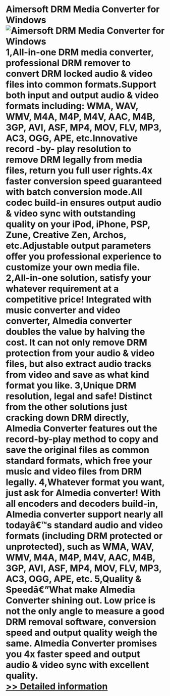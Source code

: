 # Aimersoft DRM Media Converter for Windows<br />![Aimersoft DRM Media Converter for Windows](https://mycommerce.akamaized.net/api/pimages/P300952600/BIG/300952600.PNG)<br />1,All-in-one DRM media converter, professional DRM remover to convert DRM locked audio & video files into common formats.Support both input and output audio & video formats including: WMA, WAV, WMV, M4A, M4P, M4V, AAC, M4B, 3GP, AVI, ASF, MP4, MOV, FLV, MP3, AC3, OGG, APE, etc.Innovative record -by- play resolution to remove DRM legally from media files, return you full user rights.4x faster conversion speed guaranteed with batch conversion mode.All codec build-in ensures output audio & video sync with outstanding quality on your iPod, iPhone, PSP, Zune, Creative Zen, Archos, etc.Adjustable output parameters offer you professional experience to customize your own media file. 2,All-in-one solution, satisfy your whatever requirement at a competitive price! Integrated with music converter and video converter, Almedia converter doubles the value by halving the cost. It can not only remove DRM protection from your audio & video files, but also extract audio tracks from video and save as what kind format you like. 3,Unique DRM resolution, legal and safe! Distinct from the other solutions just cracking down DRM directly, Almedia Converter features out the record-by-play method to copy and save the original files as common standard formats, which free your music and video files from DRM legally. 4,Whatever format you want, just ask for Almedia converter! With all encoders and decoders build-in, Almedia converter support nearly all todayâ€™s standard audio and video formats (including DRM protected or unprotected), such as WMA, WAV, WMV, M4A, M4P, M4V, AAC, M4B, 3GP, AVI, ASF, MP4, MOV, FLV, MP3, AC3, OGG, APE, etc. 5,Quality & Speedâ€”What make Almedia Converter shining out. Low price is not the only angle to measure a good DRM removal software, conversion speed and output quality weigh the same. Almedia Converter promises you 4x faster speed and output audio & video sync with excellent quality.<br />[>> Detailed information](https://secure.shareit.com/shareit/product.html?productid=300952600&affiliateid=200057808)